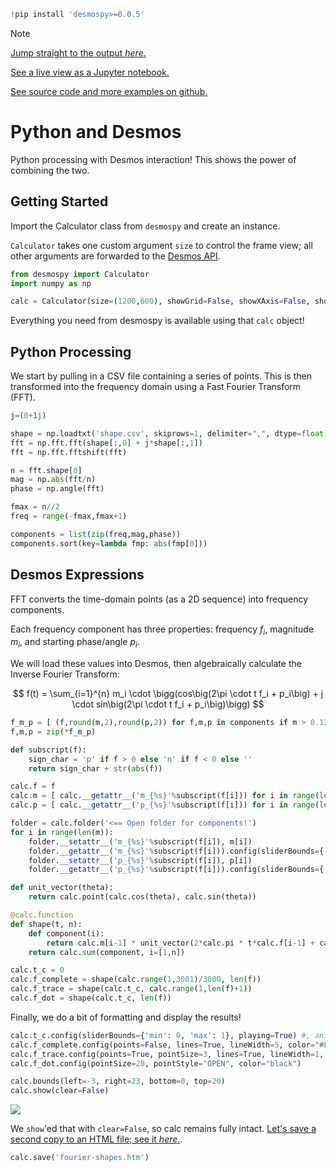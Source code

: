 ```python
!pip install 'desmospy>=0.0.5'
```

> [!NOTE]
>
> [Jump straight to the output *here*.](https://nbviewer.org/github/timdechant/desmospy/blob/main/examples/fourier-shapes/fourier-shapes.htm)
>
> [See a live view as a Jupyter notebook.](https://nbviewer.org/github/timdechant/desmospy/blob/main/examples/fourier-shapes/fourier-shapes.ipynb)
> 
> [See source code and more examples on github.](https://github.com/timdechant/desmospy)

# Python and Desmos

Python processing with Desmos interaction!  This shows the power of combining the two.

## Getting Started

Import the Calculator class from <code>desmospy</code> and create an instance.

<code>Calculator</code> takes one custom argument <code>size</code> to control the frame view; all other arguments are forwarded to the [Desmos API](https://www.desmos.com/api/v1.9/docs/index.html#document-calculator).


```python
from desmospy import Calculator
import numpy as np

calc = Calculator(size=(1200,600), showGrid=False, showXAxis=False, showYAxis=False)
```

Everything you need from desmospy is available using that <code>calc</code> object!

## Python Processing

We start by pulling in a CSV file containing a series of points.  This is then transformed into the frequency domain using a Fast Fourier Transform (FFT).


```python
j=(0+1j)

shape = np.loadtxt('shape.csv', skiprows=1, delimiter=",", dtype=float)
fft = np.fft.fft(shape[:,0] + j*shape[:,1])
fft = np.fft.fftshift(fft)

n = fft.shape[0]
mag = np.abs(fft/n)
phase = np.angle(fft)

fmax = n//2
freq = range(-fmax,fmax+1)

components = list(zip(freq,mag,phase))
components.sort(key=lambda fmp: abs(fmp[0]))
```

## Desmos Expressions

FFT converts the time-domain points (as a 2D sequence) into frequency components.

Each frequency component has three properties: frequency $f_i$, magnitude $m_i$, and starting phase/angle $p_i$.

We will load these values into Desmos, then algebraically calculate the Inverse Fourier Transform:

$$
f(t) = \sum_{i=1}^{n} m_i \cdot \bigg(cos\big(2\pi \cdot t f_i + p_i\big) + j \cdot sin\big(2\pi \cdot t f_i + p_i\big)\bigg)
$$


```python
f_m_p = [ (f,round(m,2),round(p,2)) for f,m,p in components if m > 0.12]
f,m,p = zip(*f_m_p)

def subscript(f):
    sign_char = 'p' if f > 0 else 'n' if f < 0 else ''
    return sign_char + str(abs(f))

calc.f = f
calc.m = [ calc.__getattr__('m_{%s}'%subscript(f[i])) for i in range(len(m)) ]
calc.p = [ calc.__getattr__('p_{%s}'%subscript(f[i])) for i in range(len(p)) ]

folder = calc.folder('<== Open folder for components!')
for i in range(len(m)):
    folder.__setattr__('m_{%s}'%subscript(f[i]), m[i])
    folder.__getattr__('m_{%s}'%subscript(f[i])).config(sliderBounds={'min': 0, 'max': round(10*m[i],2)})
    folder.__setattr__('p_{%s}'%subscript(f[i]), p[i])
    folder.__getattr__('p_{%s}'%subscript(f[i])).config(sliderBounds={'min': round(-np.pi,2), 'max': round(np.pi,2)})

def unit_vector(theta):
    return calc.point(calc.cos(theta), calc.sin(theta))

@calc.function
def shape(t, n):
    def component(i):
        return calc.m[i-1] * unit_vector(2*calc.pi * t*calc.f[i-1] + calc.p[i-1])
    return calc.sum(component, i=[1,n])

calc.t_c = 0
calc.f_complete = shape(calc.range(1,3001)/3000, len(f))
calc.f_trace = shape(calc.t_c, calc.range(1,len(f)+1))
calc.f_dot = shape(calc.t_c, len(f))
```

Finally, we do a bit of formatting and display the results!


```python
calc.t_c.config(sliderBounds={'min': 0, 'max': 1}, playing=True) #, animationPeriod=80000, loopMode="LOOP_FORWARD")
calc.f_complete.config(points=False, lines=True, lineWidth=5, color="#87A5C4")
calc.f_trace.config(points=True, pointSize=3, lines=True, lineWidth=1, color="#111111")
calc.f_dot.config(pointSize=20, pointStyle="OPEN", color="black")

calc.bounds(left=-3, right=23, bottom=0, top=20)
calc.show(clear=False)
```
[<img src="fourier-shapes.gif">](https://nbviewer.org/github/timdechant/desmospy/blob/main/examples/fourier-shapes/fourier-shapes.htm)

We <code>show</code>'ed that with <code>clear=False</code>, so calc remains fully intact.  [Let's save a second copy to an HTML file; see it *here*.](https://nbviewer.org/github/timdechant/desmospy/blob/main/examples/fourier-shapes/fourier-shapes.htm).


```python
calc.save('fourier-shapes.htm')
```
